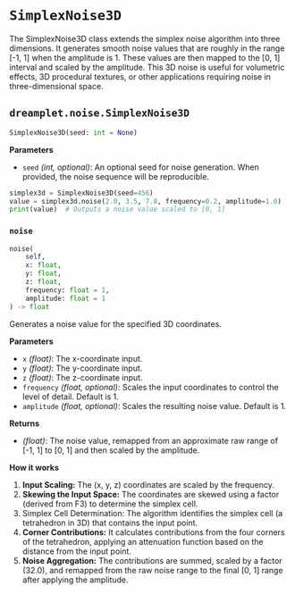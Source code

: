 # `SimplexNoise3D`

The SimplexNoise3D class extends the simplex noise algorithm into three dimensions. It generates smooth noise values that are roughly in the range [-1, 1] when the amplitude is 1. These values are then mapped to the [0, 1] interval and scaled by the amplitude. This 3D noise is useful for volumetric effects, 3D procedural textures, or other applications requiring noise in three-dimensional space.

## <span class=class></span>`dreamplet.noise.SimplexNoise3D`

```py
SimplexNoise3D(seed: int = None)
```

<span class="param">**Parameters**</span>

- `seed` *(int, optional)*: An optional seed for noise generation. When provided, the noise sequence will be reproducible.

```py
simplex3d = SimplexNoise3D(seed=456)
value = simplex3d.noise(2.0, 3.5, 7.8, frequency=0.2, amplitude=1.0)
print(value)  # Outputs a noise value scaled to [0, 1]
```

### <span class="meth"></span>`noise`

```py
noise(
    self,
    x: float, 
    y: float,
    z: float,
    frequency: float = 1,
    amplitude: float = 1
) -> float
```

Generates a noise value for the specified 3D coordinates.

<span class="param">**Parameters**</span>

- `x` *(float)*: The x-coordinate input.
- `y` *(float)*: The y-coordinate input.
- `z` *(float)*: The z-coordinate input.
- `frequency` *(float, optional)*: Scales the input coordinates to control the level of detail. Default is 1.
- `amplitude` *(float, optional)*: Scales the resulting noise value. Default is 1.

<span class="returns">**Returns**</span>

- *(float)*: The noise value, remapped from an approximate raw range of [-1, 1] to [0, 1] and then scaled by the amplitude.

**How it works**

1. **Input Scaling:** The (x, y, z) coordinates are scaled by the frequency.
2. **Skewing the Input Space:** The coordinates are skewed using a factor (derived from F3) to determine the simplex cell.
3. Simplex Cell Determination: The algorithm identifies the simplex cell (a tetrahedron in 3D) that contains the input point.
4. **Corner Contributions:** It calculates contributions from the four corners of the tetrahedron, applying an attenuation function based on the distance from the input point.
5. **Noise Aggregation:** The contributions are summed, scaled by a factor (32.0), and remapped from the raw noise range to the final [0, 1] range after applying the amplitude.
